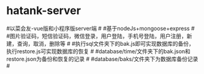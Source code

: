 # hatank-server #
#以菜会友-vue版和小程序版server端 #
#基于nodeJs+mongoose+express #
#图片验证码，短信验证码，微信登录，用户登陆，手机号登陆，用户注册，新建，查询，取消，删除等 #
#执行sql文件夹下的bak.js即可实现数据库的备份，执行restore.js可实现数据库的恢复 #
#database/time/文件夹下的bak.json和restore.json为备份和恢复的记录 #
#database/baks/文件夹下为数据库备份记录 #